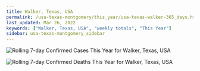 ```yaml
---
title: Walker, Texas, USA
permalink: /usa-texas-montgomery/this_year/usa-texas-walker-365_days.html
last_updated: Mar 26, 2022
keywords: ["Walker, Texas, USA", "weekly totals", "This Year"]
sidebar: usa-texas-montgomery_sidebar
---
```


![Rolling 7-day Confirmed Cases This Year for Walker, Texas, USA](/covid_tracker/images/graphs/usa-texas-walker-rolling_7_days_confirmed-365_days_graph.png)

![Rolling 7-day Confirmed Deaths This Year for Walker, Texas, USA](/covid_tracker/images/graphs/usa-texas-walker-rolling_7_days_deaths-365_days_graph.png)
